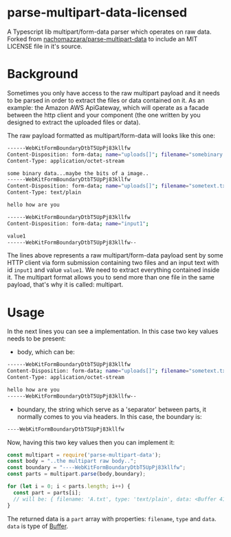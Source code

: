# parse-multipart-data-licensed

A Typescript lib multipart/form-data parser which operates on raw data.
Forked from [nachomazzara/parse-multipart-data](https://github.com/nachomazzara/parse-multipart-data)
to include an MIT LICENSE file in it's source.

# Background

Sometimes you only have access to the raw multipart payload and it needs to be
parsed in order to extract the files or data contained on it. As an example:
the Amazon AWS ApiGateway, which will operate as a facade between the http
client and your component (the one written by you designed to extract the
uploaded files or data).

The raw payload formatted as multipart/form-data will looks like this one:

```bash
------WebKitFormBoundaryDtbT5UpPj83kllfw
Content-Disposition: form-data; name="uploads[]"; filename="somebinary.dat"
Content-Type: application/octet-stream

some binary data...maybe the bits of a image..
------WebKitFormBoundaryDtbT5UpPj83kllfw
Content-Disposition: form-data; name="uploads[]"; filename="sometext.txt"
Content-Type: text/plain

hello how are you

------WebKitFormBoundaryDtbT5UpPj83kllfw
Content-Disposition: form-data; name="input1";

value1
------WebKitFormBoundaryDtbT5UpPj83kllfw--
```

The lines above represents a raw multipart/form-data payload sent by some
HTTP client via form submission containing two files and an input text with id `input1` and value `value1`. We need to extract everything contained inside it. The multipart format allows you to send more
than one file in the same payload, that's why it is called: multipart.

# Usage

In the next lines you can see a implementation. In this case two key values
needs to be present:

* body, which can be:

```bash
------WebKitFormBoundaryDtbT5UpPj83kllfw
Content-Disposition: form-data; name="uploads[]"; filename="sometext.txt"
Content-Type: application/octet-stream

hello how are you
------WebKitFormBoundaryDtbT5UpPj83kllfw--
```

* boundary, the string which serve as a 'separator' between parts, it normally
  comes to you via headers. In this case, the boundary is:

```bash
----WebKitFormBoundaryDtbT5UpPj83kllfw
```

Now, having this two key values then you can implement it:

```typescript
const multipart = require('parse-multipart-data');
const body = "..the multipart raw body..";
const boundary = "----WebKitFormBoundaryDtbT5UpPj83kllfw";
const parts = multipart.parse(body,boundary);

for (let i = 0; i < parts.length; i++) {
  const part = parts[i];
  // will be: { filename: 'A.txt', type: 'text/plain', data: <Buffer 41 41 41 41 42 42 42 42> }
}
```

The returned data is a `part` array with properties: `filename`, `type` and `data`. `data` is type of [Buffer](https://nodejs.org/api/buffer.html).
